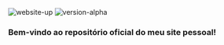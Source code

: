 <img alt="website-up" src="https://img.shields.io/website?url=https%3A%2F%2Fless14.github.io%2Fwebsite%2F">
<img alt="version-alpha" src="https://img.shields.io/badge/Version-Alpha-orange">
<h3>Bem-vindo ao repositório oficial do meu site pessoal!</h3>
